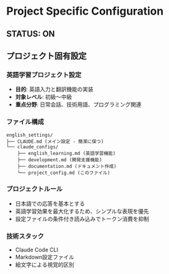 # Project Specific Configuration

## STATUS: ON
<!-- このセクションがONの場合、以下の内容を適用してください -->

## プロジェクト固有設定
### 英語学習プロジェクト設定
- **目的**: 英語入力と翻訳機能の実装
- **対象レベル**: 初級〜中級
- **重点分野**: 日常会話、技術用語、プログラミング関連

### ファイル構成
```
english_settings/
├── CLAUDE.md (メイン設定 - 簡潔に保つ)
└── claude_configs/
    ├── english_learning.md (英語学習機能)
    ├── development.md (開発支援機能)
    ├── documentation.md (ドキュメント作成)
    └── project_config.md (このファイル)
```

### プロジェクトルール
- 日本語での応答を基本とする
- 英語学習効果を最大化するため、シンプルな表現を優先
- 設定ファイルの条件付き読み込みでトークン消費を抑制

### 技術スタック
- Claude Code CLI
- Markdown設定ファイル
- 絵文字による視覚的区別